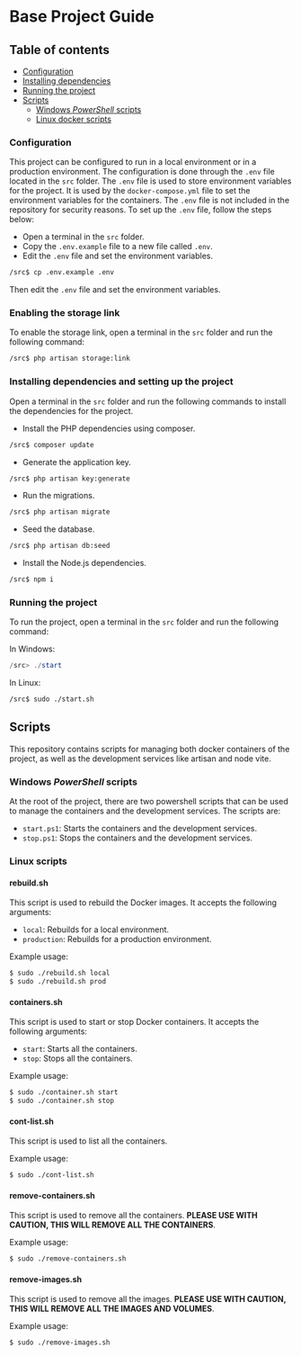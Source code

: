 # Base Project Guide
## Table of contents
- [Configuration](#configuration)
- [Installing dependencies](#installing-dependencies)
- [Running the project](#running-the-project)
- [Scripts](#scripts)
  - [Windows *PowerShell* scripts](#windows-powershell-scripts)
  - [Linux docker scripts](#linux-scripts)

### Configuration
This project can be configured to run in a local environment or in a production environment. The configuration is done through the `.env` file located in the `src` folder.
The `.env` file is used to store environment variables for the project. It is used by the `docker-compose.yml` file to set the environment variables for the containers. The `.env` file is not included in the repository for security reasons. To set up the `.env` file, follow the steps below:
- Open a terminal in the `src` folder.
- Copy the `.env.example` file to a new file called `.env`.
- Edit the `.env` file and set the environment variables.

```bash
/src$ cp .env.example .env
```

Then edit the `.env` file and set the environment variables.

### Enabling the storage link
To enable the storage link, open a terminal in the `src` folder and run the following command:

```bash
/src$ php artisan storage:link
```

### Installing dependencies and setting up the project
Open a terminal in the `src` folder and run the following commands to install the dependencies for the project.
- Install the PHP dependencies using composer.
```bash
/src$ composer update
```
- Generate the application key.
```bash
/src$ php artisan key:generate
```
- Run the migrations.
```bash
/src$ php artisan migrate
```
- Seed the database.
```bash
/src$ php artisan db:seed
```
- Install the Node.js dependencies.
```bash
/src$ npm i
```

### Running the project
To run the project, open a terminal in the `src` folder and run the following command:

In Windows:
```powershell
/src> ./start
```
In Linux:
```bash
/src$ sudo ./start.sh
```
## Scripts
This repository contains scripts for managing both docker containers of the project, as well as the development services like artisan and node vite.

### Windows *PowerShell* scripts
At the root of the project, there are two powershell scripts that can be used to manage the containers and the development services. The scripts are:
- `start.ps1`: Starts the containers and the development services.
- `stop.ps1`: Stops the containers and the development services.

### Linux scripts

#### rebuild.sh
This script is used to rebuild the Docker images. It accepts the following arguments:

- `local`: Rebuilds for a local environment.
- `production`: Rebuilds for a production environment.

Example usage:
    
```bash
$ sudo ./rebuild.sh local
$ sudo ./rebuild.sh prod
```

#### containers.sh

This script is used to start or stop Docker containers. It accepts the following arguments:

- `start`: Starts all the containers.
- `stop`: Stops all the containers.

Example usage:
    
```bash 
$ sudo ./container.sh start
$ sudo ./container.sh stop
```
#### cont-list.sh

This script is used to list all the containers.

Example usage:
    
```bash
$ sudo ./cont-list.sh
```

#### remove-containers.sh
This script is used to remove all the containers. **PLEASE USE WITH CAUTION, THIS WILL REMOVE ALL THE CONTAINERS**.

Example usage:
    
```bash
$ sudo ./remove-containers.sh
```

#### remove-images.sh
This script is used to remove all the images. **PLEASE USE WITH CAUTION, THIS WILL REMOVE ALL THE IMAGES AND VOLUMES**.

Example usage:
    
```bash
$ sudo ./remove-images.sh
```